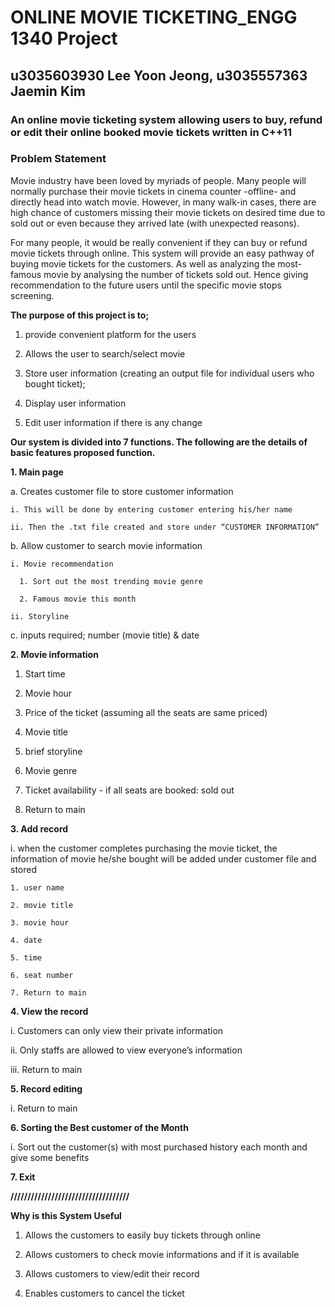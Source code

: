 # ONLINE MOVIE TICKETING_ENGG 1340 Project

## u3035603930 Lee Yoon Jeong,      u3035557363 Jaemin Kim

### An online movie ticketing system allowing users to buy, refund or edit their online booked movie tickets written in C++11


### Problem Statement

 Movie industry have been loved by myriads of people. Many people will normally purchase their movie tickets in cinema counter -offline- and directly head into watch movie. However, in many walk-in cases, there are high chance of customers missing their movie tickets on desired time due to sold out or even because they arrived late (with unexpected reasons). 
 
For many people, it would be really convenient if they can buy or refund movie tickets through online. This system will provide an easy pathway of buying movie tickets for the customers. As well as analyzing the most-famous movie by analysing the number of tickets sold out. Hence giving recommendation to the future users until the specific movie stops screening. 

**The purpose of this project is to;**

1. provide convenient platform for the users

2. Allows the user to search/select movie 

3. Store user information (creating an output file for individual users who bought ticket);

4. Display user information 

5. Edit user information if there is any change

**Our system is divided into 7 functions. The following are the details of basic features proposed function.**

**1. Main page**
  
  a. Creates customer file to store customer information
    
    i. This will be done by entering customer entering his/her name
    
    ii. Then the .txt file created and store under “CUSTOMER INFORMATION” 
  
  b. Allow customer to search movie information
    
    i. Movie recommendation
      
      1. Sort out the most trending movie genre
      
      2. Famous movie this month

    ii. Storyline
  
  c. inputs required; number (movie title) & date

**2. Movie information**
  
  1. Start time 
  
  2. Movie hour
  
  3. Price of the ticket (assuming all the seats are same priced)
  
  4. Movie title 
  
  5. brief storyline
  
  6. Movie genre
  
  7. Ticket availability - if all seats are booked: sold out
  
  8. Return to main

**3. Add record**
  
  i. when the customer completes purchasing the movie ticket, the information of movie he/she bought will be added under customer file and stored
    
    1. user name
    
    2. movie title
    
    3. movie hour
    
    4. date
    
    5. time
    
    6. seat number 
    
    7. Return to main

**4. View the record**
  
  i. Customers can only view their private information 
  
  ii. Only staffs are allowed to view everyone’s information
  
  iii. Return to main

**5. Record editing**
  
  i. Return to main

**6. Sorting the Best customer of the Month**
  
  i. Sort out the customer(s) with most purchased history each month and give some benefits

**7. Exit**

**///////////////////////////////////**

**Why is this System Useful** 

1. Allows the customers to easily buy tickets through online

2. Allows customers to  check movie informations and if it is available

3. Allows customers to view/edit their record

4. Enables customers to cancel the ticket

 

